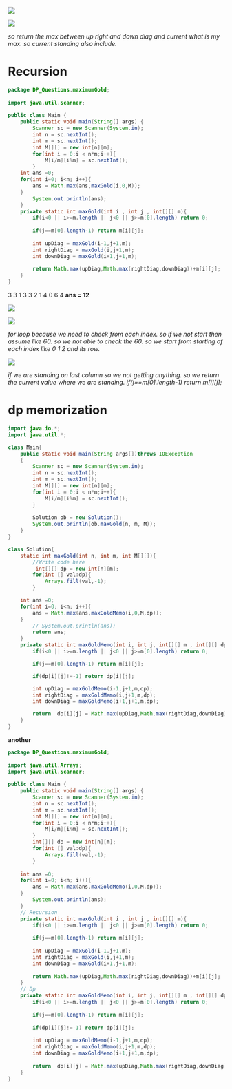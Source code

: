 ![](https://i.imgur.com/czLsGzl.png)


![](https://i.imgur.com/qlHy3Ew.png)


*so return the max between up right and down diag and current what is my max. so current standing also include.*

# Recursion

```java
package DP_Questions.maximumGold;  
  
import java.util.Scanner;  
  
public class Main {  
    public static void main(String[] args) {  
        Scanner sc = new Scanner(System.in);  
        int n = sc.nextInt();  
        int m = sc.nextInt();  
        int M[][] = new int[n][m];  
        for(int i = 0;i < n*m;i++){  
            M[i/m][i%m] = sc.nextInt();  
        }  
    int ans =0;  
    for(int i=0; i<n; i++){  
        ans = Math.max(ans,maxGold(i,0,M));  
    }  
        System.out.println(ans);  
    }  
    private static int maxGold(int i , int j , int[][] m){  
        if(i<0 || i>=m.length || j<0 || j>=m[0].length) return 0;  
  
        if(j==m[0].length-1) return m[i][j];  
  
        int upDiag = maxGold(i-1,j+1,m);  
        int rightDiag = maxGold(i,j+1,m);  
        int downDiag = maxGold(i+1,j+1,m);  
  
        return Math.max(upDiag,Math.max(rightDiag,downDiag))+m[i][j];  
    }  
}
```

3 3
1 3 3
2 1 4
0 6 4
**ans = 12**

![](https://i.imgur.com/ymv5hoo.png)


![](https://i.imgur.com/XxNnNdY.png)



*for loop because we need to check from each index. so if we not start then assume like 60. so we not able to check the 60. so we start from starting of each index like 0 1 2 and its row.*


![](https://i.imgur.com/sT546l1.png)

*if we are standing on last column so we not getting anything. so we return the current value where we are standing.  if(j==m[0].length-1) return m[i][j];*  

# dp memorization
```java
import java.io.*;
import java.util.*;

class Main{
    public static void main(String args[])throws IOException
    {
        Scanner sc = new Scanner(System.in);
        int n = sc.nextInt();
        int m = sc.nextInt();
        int M[][] = new int[n][m];
        for(int i = 0;i < n*m;i++){
            M[i/m][i%m] = sc.nextInt();
        }
        
        Solution ob = new Solution();
        System.out.println(ob.maxGold(n, m, M));
    }
} 

class Solution{
    static int maxGold(int n, int m, int M[][]){
        //Write code here
		 int[][] dp = new int[n][m];
        for(int [] val:dp){
            Arrays.fill(val,-1);
        }

    int ans =0;
    for(int i=0; i<n; i++){
        ans = Math.max(ans,maxGoldMemo(i,0,M,dp));
    }
        // System.out.println(ans);
		return ans;
    }   
	private static int maxGoldMemo(int i, int j, int[][] m , int[][] dp){
        if(i<0 || i>=m.length || j<0 || j>=m[0].length) return 0;

        if(j==m[0].length-1) return m[i][j];

        if(dp[i][j]!=-1) return dp[i][j];

        int upDiag = maxGoldMemo(i-1,j+1,m,dp);
        int rightDiag = maxGoldMemo(i,j+1,m,dp);
        int downDiag = maxGoldMemo(i+1,j+1,m,dp);

        return  dp[i][j] = Math.max(upDiag,Math.max(rightDiag,downDiag))+m[i][j];
    }
}
```


**another**


```java
package DP_Questions.maximumGold;  
  
import java.util.Arrays;  
import java.util.Scanner;  
  
public class Main {  
    public static void main(String[] args) {  
        Scanner sc = new Scanner(System.in);  
        int n = sc.nextInt();  
        int m = sc.nextInt();  
        int M[][] = new int[n][m];  
        for(int i = 0;i < n*m;i++){  
            M[i/m][i%m] = sc.nextInt();  
        }  
        int[][] dp = new int[n][m];  
        for(int [] val:dp){  
            Arrays.fill(val,-1);  
        }  
  
    int ans =0;  
    for(int i=0; i<n; i++){  
        ans = Math.max(ans,maxGoldMemo(i,0,M,dp));  
    }  
        System.out.println(ans);  
    }  
    // Recursion  
    private static int maxGold(int i , int j , int[][] m){  
        if(i<0 || i>=m.length || j<0 || j>=m[0].length) return 0;  
  
        if(j==m[0].length-1) return m[i][j];  
  
        int upDiag = maxGold(i-1,j+1,m);  
        int rightDiag = maxGold(i,j+1,m);  
        int downDiag = maxGold(i+1,j+1,m);  
  
        return Math.max(upDiag,Math.max(rightDiag,downDiag))+m[i][j];  
    }  
    // Dp  
    private static int maxGoldMemo(int i, int j, int[][] m , int[][] dp){  
        if(i<0 || i>=m.length || j<0 || j>=m[0].length) return 0;  
  
        if(j==m[0].length-1) return m[i][j];  
  
        if(dp[i][j]!=-1) return dp[i][j];  
  
        int upDiag = maxGoldMemo(i-1,j+1,m,dp);  
        int rightDiag = maxGoldMemo(i,j+1,m,dp);  
        int downDiag = maxGoldMemo(i+1,j+1,m,dp);  
  
        return  dp[i][j] = Math.max(upDiag,Math.max(rightDiag,downDiag))+m[i][j];  
    }  
}
```


